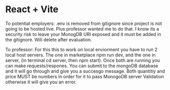# React + Vite

To potential employers:
.env is removed from gitignore since project is not going to be hosted live. Plus professor wanted me to do that. I know its a security risk to leave your MonogDB URI exposed and it must be added in the gitignore. Will delete after evaluation.

To professor:
For this this to work on local enviorment you have to run 2 local host servers. The one in marketplace npm run dev, and the one in server, (in terminal cd server, then npm start). Once both are running you can make requests/respones. You can submit to the mongoDB database and it will go through and give you a succesgo message. Both quantitiy and price MUST be numbers in order for it to pass MonogoDB server Validation otherwise it will give you an error.
